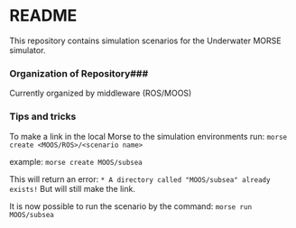 # README #

This repository contains simulation scenarios for the Underwater MORSE simulator. 

### Organization  of Repository###

 Currently organized by middleware (ROS/MOOS)

### Tips and tricks ###

To make a link in the local Morse to the simulation environments run: `morse create <MOOS/ROS>/<scenario name>`

example: `morse create MOOS/subsea`  

This will return an error: `* A directory called "MOOS/subsea" already exists!` But will still make the link.

It is now possible to run the scenario by the command:
`morse run MOOS/subsea`